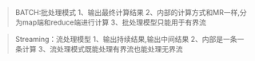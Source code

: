 > BATCH:批处理模式
1、输出最终计算结果
2、内部的计算方式和MR一样,分为map端和reduce端进行计算
3、批处理模型只能用于有界流

> Streaming：流处理模型
1、输出持续结果,输出中间结果
2、内部是一条一条计算
3、流处理模式既能处理有界流也能处理无界流

